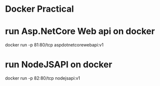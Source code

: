# Docker Practical

# run Asp.NetCore Web api on docker
docker run  -p 81:80/tcp aspdotnetcorewebapi:v1


# run NodeJSAPI on docker
docker run  -p 82:80/tcp nodejsapi:v1